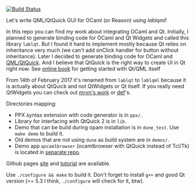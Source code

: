 [![Build Status](https://travis-ci.org/Kakadu/lablqml.svg?branch=master)](https://travis-ci.org/Kakadu/lablqml)

Let's write QML/QtQuick GUI for OCaml (or Reason) using *lablqml*!

In this repo you can find my work about integrating OCaml and Qt. Initially, I
planned to generate binding code for OCaml and Qt Widgets and called this
library `lablqt`. But I found it
hard to implement mostly because Qt relies on inheritance very much (we can't
add onClick handler for button without inheritance). Later I decided to
generate binding code for OCaml and [QML/QtQuick](http://www.qt.io/qt-quick/).
And I believe that QtQuick is the right way to create UI in Qt right now.
See [online book](https://qmlbook.github.io/) for getting started with Qt/QML itself

From 14th of February 2017 it's renamed from `lablqt` to `lablqml` because it
is actually about QtQuick and not QtWidgets or Qt itself.  If
you really need QtWidgets you can check out 
[mrvn's work](https://github.com/mrvn/ocaml-qt5) or 
[def](https://github.com/let-def/cuite)'s.

Directories mapping:

* PPX syntax extension with code generator is in `ppx/`.
* Library for interfacing with QtQuick 2 is in `lib`.
* Demo that can be build during opam installation is in `dune_test`. 
  Use `make demo` to build it.
* Old demos that are not using `dune` as build system are in `demos/`.
* Demo app `qocamlbrowser` (ocamlbrowser with QtQuick instead of Tcl/Tk) is
located in [separate repo](https://github.com/kakadu/qocamlbrowser_quick).

Github pages [site](http://kakadu.github.io/lablqml/) and
[tutorial](http://kakadu.github.io/lablqml/tutorial2.html) are available.

Use `./configure && make` to build it. Don't forget to install `g++` and good Qt
version (>= 5.3 I think, `./configure` will check for it, btw).
